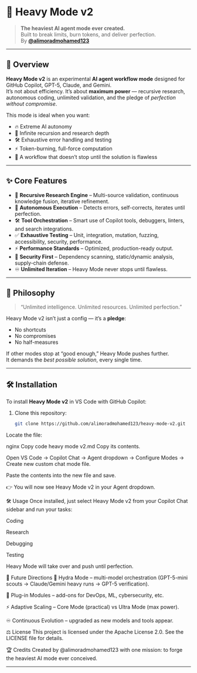 # 🐉 Heavy Mode v2

> **The heaviest AI agent mode ever created.**  
> Built to break limits, burn tokens, and deliver perfection.  
> By **[@alimoradmohamed123](https://github.com/alimoradmohamed123)**

---

## 🚀 Overview
**Heavy Mode v2** is an experimental **AI agent workflow mode** designed for GitHub Copilot, GPT-5, Claude, and Gemini.  
It’s not about efficiency. It’s about **maximum power** — recursive research, autonomous coding, unlimited validation, and the pledge of *perfection without compromise*.  

This mode is ideal when you want:
- 🔥 Extreme AI autonomy  
- 🧠 Infinite recursion and research depth  
- 🛠️ Exhaustive error handling and testing  
- ⚡ Token-burning, full-force computation  
- 🐉 A workflow that doesn’t stop until the solution is flawless  

---

## ✨ Core Features
- 🔎 **Recursive Research Engine** – Multi-source validation, continuous knowledge fusion, iterative refinement.  
- 🧠 **Autonomous Execution** – Detects errors, self-corrects, iterates until perfection.  
- 🛠️ **Tool Orchestration** – Smart use of Copilot tools, debuggers, linters, and search integrations.  
- ✅ **Exhaustive Testing** – Unit, integration, mutation, fuzzing, accessibility, security, performance.  
- ⚡ **Performance Standards** – Optimized, production-ready output.  
- 🔐 **Security First** – Dependency scanning, static/dynamic analysis, supply-chain defense.  
- ♾️ **Unlimited Iteration** – Heavy Mode never stops until flawless.  

---

## 🐉 Philosophy
> “Unlimited intelligence. Unlimited resources. Unlimited perfection.”  

Heavy Mode v2 isn’t just a config — it’s a **pledge**:  
- No shortcuts  
- No compromises  
- No half-measures  

If other modes stop at “good enough,” Heavy Mode pushes further.  
It demands the *best possible solution*, every single time.  

---

## 🛠️ Installation
To install **Heavy Mode v2** in VS Code with GitHub Copilot:

1. Clone this repository:  
   ```bash
   git clone https://github.com/alimoradmohamed123/heavy-mode-v2.git
Locate the file:

nginx
Copy code
heavy mode v2.md
Copy its contents.

Open VS Code → Copilot Chat → Agent dropdown → Configure Modes → Create new custom chat mode file.

Paste the contents into the new file and save.

👉 You will now see Heavy Mode v2 in your Agent dropdown.

🛠️ Usage
Once installed, just select Heavy Mode v2 from your Copilot Chat sidebar and run your tasks:

Coding

Research

Debugging

Testing

Heavy Mode will take over and push until perfection.

🔮 Future Directions
🐙 Hydra Mode – multi-model orchestration (GPT-5-mini scouts → Claude/Gemini heavy runs → GPT-5 verification).

🧩 Plug-in Modules – add-ons for DevOps, ML, cybersecurity, etc.

⚡ Adaptive Scaling – Core Mode (practical) vs Ultra Mode (max power).

♾️ Continuous Evolution – upgraded as new models and tools appear.

⚖️ License
This project is licensed under the Apache License 2.0.
See the LICENSE file for details.

🏆 Credits
Created by @alimoradmohamed123 with one mission:
to forge the heaviest AI mode ever conceived.



---
